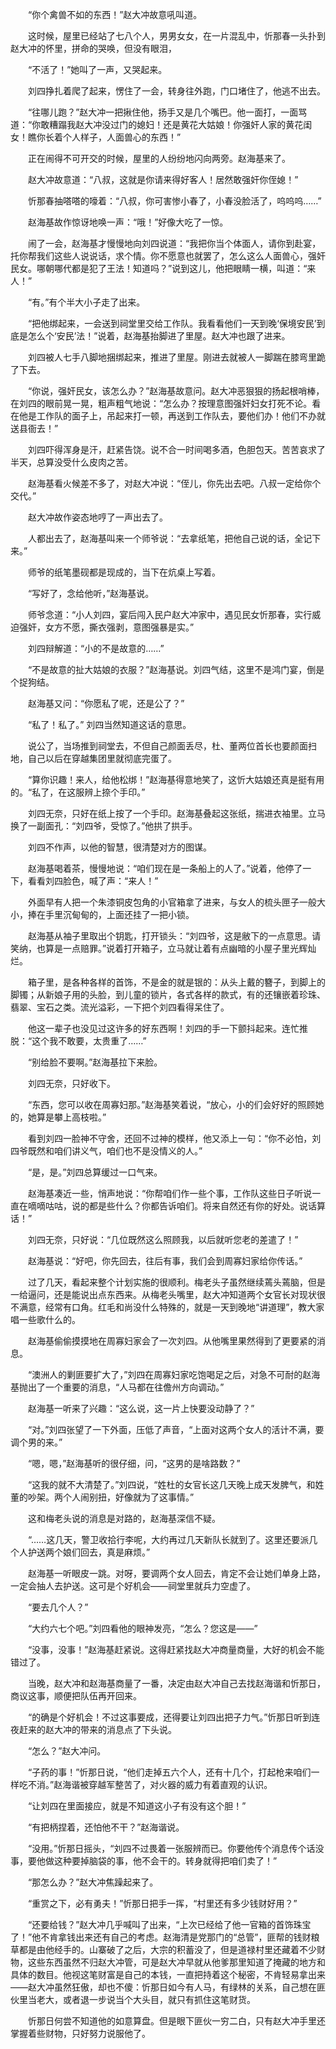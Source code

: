 　　“你个禽兽不如的东西！”赵大冲故意吼叫道。

　　这时候，屋里已经站了七八个人，男男女女，在一片混乱中，忻那春一头扑到赵大冲的怀里，拼命的哭唤，但没有眼泪，

　　“不活了！”她叫了一声，又哭起来。

　　刘四挣扎着爬了起来，愣住了一会，转身往外跑，门口堵住了，他逃不出去。

　　“往哪儿跑？”赵大冲一把揪住他，扬手又是几个嘴巴。他一面打，一面骂道：“你敢糟蹋我赵大冲没过门的媳妇！还是黄花大姑娘！你强奸人家的黄花闺女！瞧你长着个人样子，人面兽心的东西！”

　　正在闹得不可开交的时候，屋里的人纷纷地闪向两旁。赵海基来了。

　　赵大冲故意道：“八叔，这就是你请来得好客人！居然敢强奸你侄媳！”

　　忻那春抽嗒嗒的嚎着：“八叔，你可害惨小春了，小春没脸活了，呜呜呜……”

　　赵海基故作惊讶地唤一声：“哦！”好像大吃了一惊。

　　闹了一会，赵海基才慢慢地向刘四说道：“我把你当个体面人，请你到赴宴，托你帮我们这些人说说话，求个情。你不愿意也就罢了，怎么这么人面兽心，强奸民女。哪朝哪代都是犯了王法！知道吗？”说到这儿，他把眼睛一横，叫道：“来人！”

　　“有。”有个半大小子走了出来。

　　“把他绑起来，一会送到祠堂里交给工作队。我看看他们一天到晚‘保境安民’到底是怎么个‘安民’法！”说着，赵海基抬脚进了里屋。赵大冲也跟了进来。

　　刘四被人七手八脚地捆绑起来，推进了里屋。刚进去就被人一脚踹在膝弯里跪了下去。

　　“你说，强奸民女，该怎么办？”赵海基故意问。赵大冲恶狠狠的扬起根哨棒，在刘四的眼前晃一晃，粗声粗气地说：“怎么办？按理意图强奸妇女打死不论。看在他是工作队的面子上，吊起来打一顿，再送到工作队去，要他们办！他们不办就送县衙去！”

　　刘四吓得浑身是汗，赶紧告饶。说不合一时间喝多酒，色胆包天。苦苦哀求了半天，总算没受什么皮肉之苦。

　　赵海基看火候差不多了，对赵大冲说：“侄儿，你先出去吧。八叔一定给你个交代。”

　　赵大冲故作姿态地哼了一声出去了。

　　人都出去了，赵海基叫来一个师爷说：“去拿纸笔，把他自己说的话，全记下来。”

　　师爷的纸笔墨砚都是现成的，当下在炕桌上写着。

　　“写好了，念给他听，”赵海基说。

　　师爷念道：“小人刘四，宴后闯入民户赵大冲家中，遇见民女忻那春，实行威迫强奸，女方不愿，撕衣强剥，意图强暴是实。”

　　刘四辩解道：“小的不是故意的……”

　　“不是故意的扯大姑娘的衣服？”赵海基说。刘四气结，这里不是鸿门宴，倒是个捉狗结。

　　赵海基又问：“你愿私了呢，还是公了？”

　　“私了！私了。” 刘四当然知道这话的意思。

　　说公了，当场推到祠堂去，不但自己颜面丢尽，杜、董两位首长也要颜面扫地，自己以后在穿越集团里就彻底完蛋了。

　　“算你识趣！来人，给他松绑！”赵海基得意地笑了，这忻大姑娘还真是挺有用的。“私了，在这服辨上捺个手印。”

　　刘四无奈，只好在纸上按了一个手印。赵海基叠起这张纸，揣进衣袖里。立马换了一副面孔：“刘四爷，受惊了。”他拱了拱手。

　　刘四不作声，以他的智慧，很清楚对方的图谋。

　　赵海基喝着茶，慢慢地说：“咱们现在是一条船上的人了。”说着，他停了一下，看看刘四脸色，喊了声：“来人！”

　　外面早有人把一个朱漆铜皮包角的小官箱拿了进来，与女人的梳头匣子一般大小，捧在手里沉甸甸的，上面还挂了一把小锁。

　　赵海基从袖子里取出个钥匙，打开锁头：“刘四爷，这是敝下的一点意思。请笑纳，也算是一点赔罪。”说着打开箱子，立马就让着有点幽暗的小屋子里光辉灿烂。

　　箱子里，是各种各样的首饰，不是金的就是银的：从头上戴的簪子，到脚上的脚镯；从新娘子用的头脸，到儿童的锁片，各式各样的款式，有的还镶嵌着珍珠、翡翠、宝石之类。流光溢彩，一下把个刘四看得呆住了。

　　他这一辈子也没见过这许多的好东西啊！刘四的手一下颤抖起来。连忙推脱：“这个我不敢要，太贵重了……”

　　“别给脸不要啊。”赵海基拉下来脸。

　　刘四无奈，只好收下。

　　“东西，您可以收在周寡妇那。”赵海基笑着说，“放心，小的们会好好的照顾她的，她算是攀上高枝啦。”

　　看到刘四一脸神不守舍，还回不过神的模样，他又添上一句：“你不必怕，刘四爷既然和咱们讲义气，咱们也不是没情义的人。”

　　“是，是。”刘四总算缓过一口气来。

　　赵海基凑近一些，悄声地说：“你帮咱们作一些个事，工作队这些日子听说一直在嘀嘀咕咕，说的都是些什么？你都告诉咱们。将来自然还有你的好处。说话算话！”

　　刘四无奈，只好说：“几位既然这么照顾我，以后就听您老的差遣了！”

　　赵海基说：“好吧，你先回去，往后有事，我们会到周寡妇家给你传话。”

　　过了几天，看起来整个计划实施的很顺利。梅老头子虽然继续蔫头蔫脑，但是一给逼问，还是能说出点东西来。从梅老头嘴里，赵大冲知道两个女官长对现状很不满意，经常有口角。红毛和尚没什么特殊的，就是一天到晚地“讲道理”，教大家唱一些歌什么的。

　　赵海基偷偷摸摸地在周寡妇家会了一次刘四。从他嘴里果然得到了更要紧的消息。

　　“澳洲人的剿匪要扩大了，”刘四在周寡妇家吃饱喝足之后，对急不可耐的赵海基抛出了一个重要的消息，“人马都在往儋州方向调动。”

　　赵海基一听来了兴趣：“这么说，这一片上快要没动静了？”

　　“对。”刘四张望了一下外面，压低了声音，“上面对这两个女人的活计不满，要调个男的来。”

　　“嗯，嗯，”赵海基听的很仔细，问，“这男的是啥路数？”

　　“这我的就不大清楚了。”刘四说，“姓杜的女官长这几天晚上成天发脾气，和姓董的吵架。两个人闹别扭，好像就为了这事情。”

　　这和梅老头说的消息是对路的，赵海基深信不疑。

　　“……这几天，警卫收拾行李呢，大约再过几天新队长就到了。这里还要派几个人护送两个娘们回去，真是麻烦。”

　　赵海基一听眼皮一跳。对呀，要调两个女人回去，肯定不会让她们单身上路，一定会抽人去护送。这可是个好机会——祠堂里就兵力空虚了。

　　“要去几个人？”

　　“大约六七个吧。”刘四看他的眼神发亮，“怎么？您这是——”

　　“没事，没事！”赵海基赶紧说。这得赶紧找赵大冲商量商量，大好的机会不能错过了。

　　当晚，赵大冲和赵海基商量了一番，决定由赵大冲自己去找赵海谐和忻那日，商议这事，顺便把队伍再开回来。

　　“的确是个好机会！不过这事要成，还得要让刘四出把子力气。”忻那日听到连夜赶来的赵大冲的带来的消息点了下头说。

　　“怎么？”赵大冲问。

　　“子药的事！”忻那日说，“他们走掉五六个人，还有十几个，打起枪来咱们一样吃不消。”赵海谐被穿越军整苦了，对火器的威力有着直观的认识。

　　“让刘四在里面接应，就是不知道这小子有没有这个胆！”

　　“有把柄捏着，还怕他不干？”赵海谐说。

　　“没用。”忻那日摇头，“刘四不过畏着一张服辨而已。你要他传个消息传个话没事，要他做这种要掉脑袋的事，他不会干的。转身就得把咱们卖了！”

　　“那怎么办？”赵大冲焦躁起来了。

　　“重赏之下，必有勇夫！”忻那日把手一挥，“村里还有多少钱财好用？”

　　“还要给钱？”赵大冲几乎喊叫了出来，“上次已经给了他一官箱的首饰珠宝了！”他不肯拿钱出来还有自己的考虑。赵海清是党那门的“总管”，匪帮的钱财粮草都是由他经手的。山寨破了之后，大宗的积蓄没了，但是道禄村里还藏着不少财物，这些东西虽然不归赵大冲管，可是赵大冲早就从他爹那里知道了掩藏的地方和具体的数目。他视这笔财富是自己的本钱，一直把持着这个秘密，不肯轻易拿出来——赵大冲虽然狂傲，却也不傻：忻那日如今有人马，有绿林的关系，自己想在匪伙里当老大，或者退一步说当个大头目，就只有抓住这笔财货。

　　忻那日何尝不知道他的如意算盘。但是眼下匪伙一穷二白，只有赵大冲手里还掌握着些财物，只好努力说服他了。
